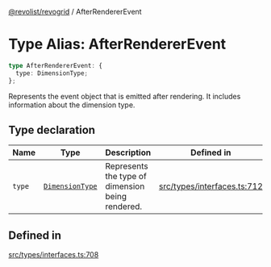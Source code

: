 [@revolist/revogrid](README.md) / AfterRendererEvent

# Type Alias: AfterRendererEvent

```ts
type AfterRendererEvent: {
  type: DimensionType;
};
```

Represents the event object that is emitted after rendering.
It includes information about the dimension type.

## Type declaration

| Name | Type | Description | Defined in |
| ------ | ------ | ------ | ------ |
| `type` | [`DimensionType`](TypeAlias.DimensionType.md) | Represents the type of dimension being rendered. | [src/types/interfaces.ts:712](https://github.com/revolist/revogrid/blob/41a50f3812b438de1179c5db15e284c71422e9de/src/types/interfaces.ts#L712) |

## Defined in

[src/types/interfaces.ts:708](https://github.com/revolist/revogrid/blob/41a50f3812b438de1179c5db15e284c71422e9de/src/types/interfaces.ts#L708)
